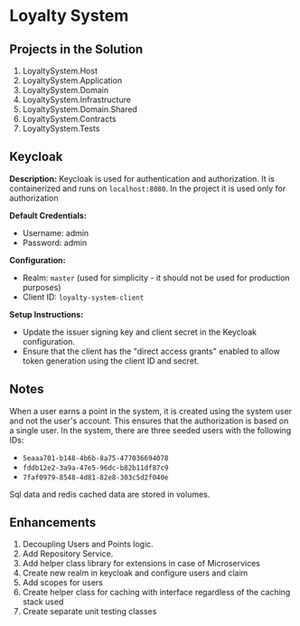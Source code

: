 # Loyalty System

## Projects in the Solution
1. LoyaltySystem.Host
2. LoyaltySystem.Application
3. LoyaltySystem.Domain
4. LoyaltySystem.Infrastructure
5. LoyaltySystem.Domain.Shared
6. LoyaltySystem.Contracts
7. LoyaltySystem.Tests

## Keycloak
**Description:** Keycloak is used for authentication and authorization. It is containerized and runs on `localhost:8080`. In the project it is used only for authorization

**Default Credentials:**
- Username: admin
- Password: admin

**Configuration:**
- Realm: `master` (used for simplicity - it should not be used for production purposes)
- Client ID: `loyalty-system-client`

**Setup Instructions:**
- Update the issuer signing key and client secret in the Keycloak configuration.
- Ensure that the client has the "direct access grants" enabled to allow token generation using the client ID and secret.

## Notes
When a user earns a point in the system, it is created using the system user and not the user's account. This ensures that the authorization is based on a single user. In the system, there are three seeded users with the following IDs:
- `5eaaa701-b148-4b6b-8a75-477036694078`
- `fddb12e2-3a9a-47e5-96dc-b82b11df87c9`
- `7faf0979-8548-4d81-82e8-303c5d2f040e`

Sql data and redis cached data are stored in volumes.

  ## Enhancements
  1. Decoupling Users and Points logic.
  2. Add Repository Service.
  3. Add helper class library for extensions in case of Microservices
  4. Create new realm in keycloak and configure users and claim
  5. Add scopes for users
  6. Create helper class for caching with interface regardless of the caching stack used
  7. Create separate unit testing classes
